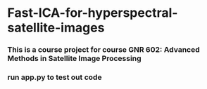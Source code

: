 # Fast-ICA-for-hyperspectral-satellite-images
### This is a course project for course **GNR 602: Advanced Methods in Satellite Image Processing**
### run app.py to test out code
